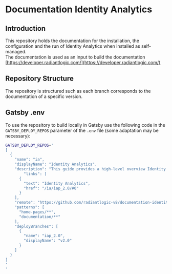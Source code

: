 # Documentation Identity Analytics

## Introduction

This repository holds the documentation for the installation, the configuration and the run of Identity Analytics when installed as self-managed.  
The documentation is used as an input to build the documentation [https://developer.radiantlogic.com/](https://developer.radiantlogic.com/)

## Repository Structure

The repository is structured such as each branch corresponds to the documentation of a specific version.  

## Gatsby .env

To use the repository to build locally in Gatsby use the following code in the `GATSBY_DEPLOY_REPOS` parameter of the `.env` file (some adaptation may be necessary):

```sh
GATSBY_DEPLOY_REPOS='
[
  {
    "name": "ia",
    "displayName": "Identity Analytics",
    "description": "This guide provides a high-level overview Identity Analytics. This documentation includes the user guides and integration guides for Identity Analytics along with the different modules included.",
        "links": [
      {
        "text": "Identity Analytics",
        "href": "/ia/iap_2.0/#0"
      }
    ],
    "remote": "https://github.com/radiantlogic-v8/documentation-identity-analytics.git",
    "patterns": [
      "home-pages/**",
      "documentation/**"
    ],
    "deployBranches": [
      {
        "name": "iap_2.0",
        "displayName": "v2.0"
      }
    ]
  }
]
'
'
```
